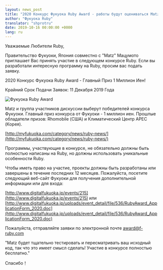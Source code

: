 ```yaml
---
layout: news_post
title: "2020 Конкурс Фукуока Ruby Award - работы будут оцениваться Matz"
author: "Фукуока Ruby"
translator: "shprotru"
date: 2019-10-16 00:00:00 +0000
lang: ru
---
```


Уважаемые Любители Ruby,

Правительство Фукуоки, Япония совместно с "Matz" Мацумото приглашает Вас принять участие в следующем конкурсе Ruby. Если вы разработали интересную программу на Ruby, просим вас подать заявку.

2020 Конкурс Фукуока Ruby Award - Главный Приз 1 Миллион Иен!

Крайний Срок Подачи Заявок: 11 Декабря 2019 Года

![Фукуока Ruby Award](http://www.digitalfukuoka.jp/javascripts/kcfinder/upload/images/fukuokarubyaward2017.png)

Matz и группа участников дискуссии выберут победителей конкурса Фукуоки. Главный приз конкурса от Фукуоки - 1 миллион иен. Прошлые обладатели призов: Rhomobile (США) и Климатический Центр APEC (Корея).

[http://myfukuoka.com/category/news/ruby-news/](http://myfukuoka.com/category/news/ruby-news/)

Программы, участвующие в конкурсе, не обязательно должны быть полностью написаны на Ruby, но должны использовать уникальные особенности Ruby.

Чтобы иметь право на участие, проекты должны быть разработаны или завершены в течение последних 12 месяцев. Пожалуйста, посетите следующий веб-сайт Фукуоки для получения дополнительной информации или для входа:

[http://www.digitalfukuoka.jp/events/215](http://www.digitalfukuoka.jp/events/215) или
[http://www.digitalfukuoka.jp/uploads/event_detail/file/536/RubyAward_ApplicationForm_2020.doc](http://www.digitalfukuoka.jp/uploads/event_detail/file/536/RubyAward_ApplicationForm_2020.doc)

Пожалуйста, отправляйте заявки по электронной почте award@f-ruby.com

"Matz будет тщательно тестировать и пересматривать ваш исходный код, так что это имеет смысл сделать! Участие в конкурсе полностью бесплатно."

Спасибо！
